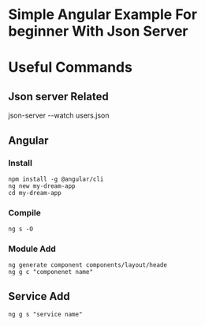 # Simple Angular Example For beginner With Json Server

# Useful Commands

## Json server Related

json-server --watch users.json
## Angular

### Install

	npm install -g @angular/cli
	ng new my-dream-app
	cd my-dream-app

### Compile

	ng s -O


### Module Add 

	ng generate component components/layout/heade
	ng g c "componenet name"

## Service Add

	ng g s "service name"

